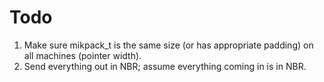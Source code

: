 # Todo

1. Make sure mikpack_t is the same size (or has appropriate padding) on all
   machines (pointer width).
2. Send everything out in NBR; assume everything coming in is in NBR.

